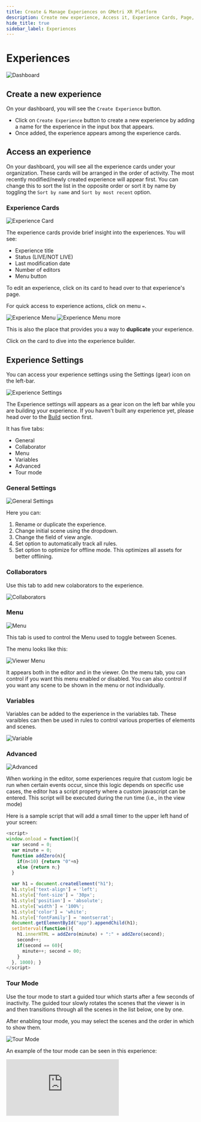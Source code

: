 ```yaml
---
title: Create & Manage Experiences on GMetri XR Platform
description: Create new experience, Access it, Experience Cards, Page, Settings, Properties, Menu, Variables, Splash Screen, Warnings Tab, Adding scripts to your experience - Tutorials to use GMetri XR Platform.
hide_title: true
sidebar_label: Experiences
---
```


# Experiences

![Dashboard](https://s.vrgmetri.com/image/q_90/gb-web/portal-docs/assets/img/screenshots/dashboard_experiences.png.jpg#boxShadow/)

## Create a new experience
On your dashboard, you will see the `Create Experience` button. 

- Click on `Create Experience` button to create a new experience by adding a name for the experience in the input box that appears. 
- Once added, the experience appears among the experience cards.

## Access an experience
On your dashboard, you will see all the experience cards under your organization. These cards will be arranged in the order of activity. The most recently modified/newly created experience will appear first. You can change this to sort the list in the opposite order or sort it by name by toggling the `Sort by name` and `Sort by most recent` option.

### Experience Cards

![Experience Card](https://s.vrgmetri.com/image/q_90/gb-web/portal-docs/assets/img/screenshots/project_card.png.jpg#boxShadow/)

The experience cards provide brief insight into the experiences. You will see:

- Experience title
- Status (LIVE/NOT LIVE)
- Last modification date
- Number of editors
- Menu button

To edit an experience, click on its card to head over to that experience's page.

For quick access to experience actions, click on menu `=`.

![Experience Menu](https://s.vrgmetri.com/image/q_90/gb-web/portal-docs/assets/img/screenshots/project_card_options.png.jpg#boxShadow/)
![Experience Menu more](https://s.vrgmetri.com/image/q_90/gb-web/portal-docs/assets/img/screenshots/project_card_options_more.png.jpg#boxShadow/)

This is also the place that provides you a way to **duplicate** your experience. 

Click on the card to dive into the experience builder.
## Experience Settings

You can access your experience settings using the Settings (gear) icon on the left-bar.

![Experience Settings](https://s.vrgmetri.com/image/q_90/gb-web/portal-docs/assets/img/screenshots/z5/experience_settings.JPG#boxShadow/)

The Experience settings will appears as a gear icon on the left bar while you are building your experience. If you haven't built any experience yet, please head over to the [Build](../build/) section first.

It has five tabs:

- General
- Collaborator
- Menu
- Variables
- Advanced
- Tour mode

### General Settings

![General Settings](https://s.vrgmetri.com/image/q_90/gb-web/portal-docs/assets/img/screenshots/z5/experience_general_settings.JPG#boxShadow/)

Here you can:

1. Rename or duplicate the experience.
2. Change initial scene using the dropdown.
3. Change the field of view angle.
4. Set option to automatically track all rules.
5. Set option to optimize for offline mode. This optimizes all assets for better offlining.
### Collaborators

Use this tab to add new colaborators to the experience.

![Collaborators](https://s.vrgmetri.com/image/q_90/gb-web/portal-docs/assets/img/screenshots/z5/experience_collaborator_settings.JPG#boxShadow/)

### Menu

![Menu](https://s.vrgmetri.com/image/q_90/gb-web/portal-docs/assets/img/screenshots/z5/experience_menu_settings.JPG#boxShadow/)

This tab is used to control the Menu used to toggle between Scenes.

The menu looks like this:

![Viewer Menu](https://s.vrgmetri.com/image/q_90/gb-web/portal-docs/assets/img/screenshots/viewer_menu_v5.jpg#boxShadow/)

It appears both in the editor and in the viewer.
On the menu tab, you can control if you want this menu enabled or disabled. You can also control if you want any scene to be shown in the menu or not individually.

### Variables

Variables can be added to the experience in the variables tab. These varaibles can then be used in rules to control various properties of elements and scenes.

![Variable](https://s.vrgmetri.com/image/q_90/gb-web/portal-docs/assets/img/screenshots/z5/experience_variable_setttings.JPG#boxShadow/)

### Advanced

![Advanced](https://s.vrgmetri.com/image/q_90/gb-web/portal-docs/assets/img/screenshots/z5/experience_advanced_settings.JPG#boxShadow/)

When working in the editor, some experiences require that custom logic be run when certain events occur, since this logic depends on specific use cases, the editor has a script property where a custom javascript can be entered. This script will be executed during the run time (i.e., in the view mode)

Here is a sample script that will add a small timer to the upper left hand of your screen: 

```javascript
<script> 
window.onload = function(){ 
  var second = 0; 
  var minute = 0; 
  function addZero(n){ 
    if(n<10) {return "0"+n} 
    else {return n;} 
  }
 
  var h1 = document.createElement("h1"); 
  h1.style['text-align'] = 'left'; 
  h1.style['font-size'] = '30px'; 
  h1.style['position'] = 'absolute'; 
  h1.style['width'] = '100%'; 
  h1.style['color'] = 'white'; 
  h1.style['fontFamily'] = 'montserrat'; 
  document.getElementById("app").appendChild(h1); 
  setInterval(function(){ 
    h1.innerHTML = addZero(minute) + ":" + addZero(second); 
    second++; 
    if(second == 60){ 
      minute++; second = 00; 
    } 
  }, 1000); } 
</script>
```
### Tour Mode

Use the tour mode to start a guided tour which starts after a few seconds of inactivity. The guided tour slowly rotates the scenes that the viewer is in and then transitions through all the scenes in the list below, one by one.

After enabling tour mode, you may select the scenes and the order in which to show them.

![Tour Mode](https://s.vrgmetri.com/image/q_90/gb-web/portal-docs/assets/img/screenshots/z5/expereince_tour_settings.JPG#boxShadow/)

An example of the tour mode can be seen in this experience:
<iframe width={"100%"} height={"380px"} src="https://view.gmetri.com/v5/xyecjf/tour_mode_demo" frameborder="0" allowfullscreen></iframe>

